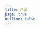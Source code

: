 ```yaml
---
title: 产品
page: true
outline: false
---
```


<script setup>
import AllProducts from '../../AllProducts.vue'
</script>

<AllProducts category="蝶阀,弹性阀座式" />

